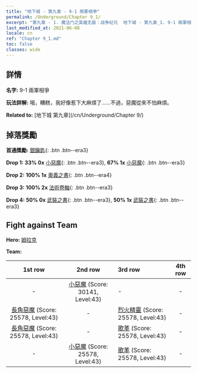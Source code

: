 ```yaml
---
title: "地下城 - 第九章 - 9-1 兩軍相爭"
permalink: /Underground/Chapter 9_1/
excerpt: "第九章 - 1. 魔法门之英雄无敌：战争纪元  地下城 - 第九章_1. 9-1 兩軍相爭"
last_modified_at: 2021-06-08
locale: cn
ref: "Chapter 9_1.md"
toc: false
classes: wide
---
```


## 詳情

 **名字:** 9-1 兩軍相爭

 **玩法詳解:**       哦，糟糕，我好像惹下大麻煩了……不過，惡魔從來不怕麻煩。

 **Related to:** [地下城 第九章](/cn/Underground/Chapter 9/)

## 掉落獎勵

 **首通獎勵:** [銀鑰匙](/cn/Items/con_693/){: .btn .btn--era3}

 **Drop 1:** **33% 0x** [小惡魔](/cn/Items/unt_226/){: .btn .btn--era3}, **67% 1x** [小惡魔](/cn/Items/unt_226/){: .btn .btn--era3}

 **Drop 2:** **100% 1x** [奧義之書](/cn/Items/mat_39/){: .btn .btn--era4}

 **Drop 3:** **100% 2x** [法術卷軸](/cn/Items/con_694/){: .btn .btn--era3}

 **Drop 4:** **50% 0x** [武裝之書](/cn/Items/mat_32/){: .btn .btn--era3}, **50% 1x** [武裝之書](/cn/Items/mat_32/){: .btn .btn--era3}


## Fight against Team
 **Hero:** [姆拉克](/cn/heroes/Mullich/)

 **Team:**


  | 1st row | 2nd row | 3rd row | 4th row |
  |:----:|:----:|:----|:----:|
  | - | [小惡魔](/cn/units/Imp/) (Score: 30141, Level:43)  | - | - |
  | [長角惡魔](/cn/units/Demon/) (Score: 25578, Level:43)  | - | [烈火精靈](/cn/units/Efreeti/) (Score: 25578, Level:43)  | - |
  | [長角惡魔](/cn/units/Demon/) (Score: 25578, Level:43)  | - | [歌革](/cn/units/Gog/) (Score: 25578, Level:43)  | - |
  | - | [小惡魔](/cn/units/Imp/) (Score: 25578, Level:43)  | [歌革](/cn/units/Gog/) (Score: 25578, Level:43)  | - |


